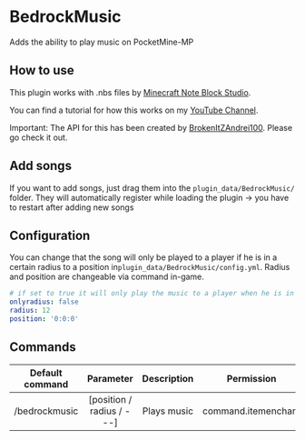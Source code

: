 # BedrockMusic
Adds the ability to play music on PocketMine-MP

## How to use
This plugin works with .nbs files by [Minecraft Note Block Studio](https://www.stuffbydavid.com/mcnbs).

You can find a tutorial for how this works on my [YouTube Channel](https://www.youtube.com/channel/UCZzBs3wwBPbP4PNObZJK06g?).

Important: The API for this has been created by [BrokenItZAndrei100](https://github.com/BrokenItZAndrei100/ZMusicBox/). Please go check it out.

## Add songs
If you want to add songs, just drag them into the `plugin_data/BedrockMusic/` folder. They will automatically register while loading the plugin -> you have to restart after adding new songs

## Configuration
You can change that the song will only be played to a player if he is in a certain radius to a position in`plugin_data/BedrockMusic/config.yml`.
Radius and position are changeable via command in-game.

```yml
# if set to true it will only play the music to a player when he is in a specific radius to the position
onlyradius: false
radius: 12
position: '0:0:0'
```

## Commands
| Default command | Parameter | Description | Permission |
| :-----: | :--------: | :---------: | :----------: |
| /bedrockmusic | [position / radius / ---] | Plays music | command.itemenchant |
